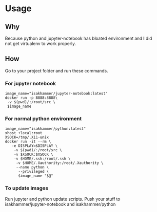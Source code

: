 # Usage

## Why
Because python and jupyter-notebook has bloated environment and I did not get virtualenv to work properly.

## How
Go to your project folder and run these commands.

### For jupyter notebook
```
image_name="isakhammer/jupyter-notebook:latest"
docker run -p 8888:8888\
 -v $(pwd)/:/root/src \
 $image_name
```

### For normal python environment
```
image_name="isakhammer/python:latest"
xhost +local:root
XSOCK=/tmp/.X11-unix
docker run -it --rm \
   -e DISPLAY=$DISPLAY \
    -v $(pwd)/:/root/src \
    -v $XSOCK:$XSOCK \
    -v $HOME/.ssh:/root/.ssh \
     -v $HOME/.Xauthority:/root/.Xauthority \
     --name python \
      --privileged \
      $image_name "$@"
```

### To update images
Run jupyter and python update scripts.
Push your stuff to isakhammer/jupyter-notebook and isakhammer/python
